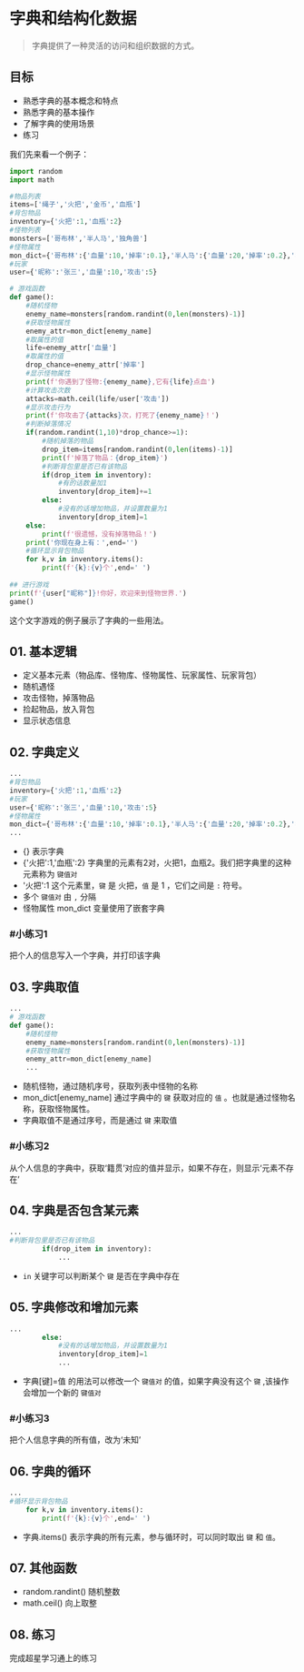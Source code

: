 # 字典和结构化数据

> 字典提供了一种灵活的访问和组织数据的方式。

## 目标

* 熟悉字典的基本概念和特点
* 熟悉字典的基本操作
* 了解字典的使用场景
* 练习

我们先来看一个例子：

```python
import random
import math

#物品列表
items=['绳子','火把','金币','血瓶']
#背包物品
inventory={'火把':1,'血瓶':2}
#怪物列表
monsters=['哥布林','半人马','独角兽']
#怪物属性
mon_dict={'哥布林':{'血量':10,'掉率':0.1},'半人马':{'血量':20,'掉率':0.2},'独角兽':{'血量':50,'掉率':0.5}}
#玩家
user={'昵称':'张三','血量':10,'攻击':5}

# 游戏函数
def game():
    #随机怪物
    enemy_name=monsters[random.randint(0,len(monsters)-1)]
    #获取怪物属性
    enemy_attr=mon_dict[enemy_name]
    #取属性的值
    life=enemy_attr['血量']
    #取属性的值
    drop_chance=enemy_attr['掉率']
    #显示怪物属性
    print(f'你遇到了怪物:{enemy_name},它有{life}点血')
    #计算攻击次数
    attacks=math.ceil(life/user['攻击'])
    #显示攻击行为
    print(f'你攻击了{attacks}次，打死了{enemy_name}！')
    #判断掉落情况
    if(random.randint(1,10)*drop_chance>=1):
        #随机掉落的物品
        drop_item=items[random.randint(0,len(items)-1)]
        print(f'掉落了物品：{drop_item}')
        #判断背包里是否已有该物品
        if(drop_item in inventory):
            #有的话数量加1
            inventory[drop_item]+=1
        else:
            #没有的话增加物品，并设置数量为1
            inventory[drop_item]=1
    else:
        print(f'很遗憾，没有掉落物品！')   
    print('你现在身上有：',end='')
    #循环显示背包物品
    for k,v in inventory.items():
        print(f'{k}:{v}个',end=' ')
    
## 进行游戏
print(f'{user["昵称"]}!你好，欢迎来到怪物世界.')
game()
```
这个文字游戏的例子展示了字典的一些用法。

## 01. 基本逻辑

- 定义基本元素（物品库、怪物库、怪物属性、玩家属性、玩家背包）
- 随机遇怪
- 攻击怪物，掉落物品
- 捡起物品，放入背包
- 显示状态信息

## 02. 字典定义
```python
...
#背包物品
inventory={'火把':1,'血瓶':2}
#玩家
user={'昵称':'张三','血量':10,'攻击':5}
#怪物属性
mon_dict={'哥布林':{'血量':10,'掉率':0.1},'半人马':{'血量':20,'掉率':0.2},'独角兽':{'血量':50,'掉率':0.5}}
...
```
- {} 表示字典
- {'火把':1,'血瓶':2} 字典里的元素有2对，火把1，血瓶2。我们把字典里的这种元素称为 `键值对`
- '火把':1 这个元素里，`键` 是 火把，`值` 是 1 ，它们之间是 `:` 符号。 
- 多个 `键值对` 由 `,` 分隔
- 怪物属性 mon_dict 变量使用了嵌套字典

### #小练习1
把个人的信息写入一个字典，并打印该字典

## 03. 字典取值
```python
...
# 游戏函数
def game():
    #随机怪物
    enemy_name=monsters[random.randint(0,len(monsters)-1)]
    #获取怪物属性
    enemy_attr=mon_dict[enemy_name]
    ...
```
- 随机怪物，通过随机序号，获取列表中怪物的名称
- mon_dict[enemy_name] 通过字典中的 `键` 获取对应的 `值` 。也就是通过怪物名称，获取怪物属性。
- 字典取值不是通过序号，而是通过 `键` 来取值

### #小练习2
从个人信息的字典中，获取‘籍贯’对应的值并显示，如果不存在，则显示‘元素不存在’

## 04. 字典是否包含某元素
```python
...
#判断背包里是否已有该物品
        if(drop_item in inventory):
            ...
```
- `in` 关键字可以判断某个 `键` 是否在字典中存在

## 05. 字典修改和增加元素
```python
...
        else:
            #没有的话增加物品，并设置数量为1
            inventory[drop_item]=1
            ...
```
- 字典[键]=值 的用法可以修改一个 `键值对` 的值，如果字典没有这个 `键` ,该操作会增加一个新的 `键值对`

### #小练习3
把个人信息字典的所有值，改为‘未知’

## 06. 字典的循环
```python
...
#循环显示背包物品
    for k,v in inventory.items():
        print(f'{k}:{v}个',end=' ')
```
- 字典.items() 表示字典的所有元素，参与循环时，可以同时取出 `键` 和 `值`。

## 07. 其他函数
- random.randint() 随机整数
- math.ceil() 向上取整

## 08. 练习

完成超星学习通上的练习

